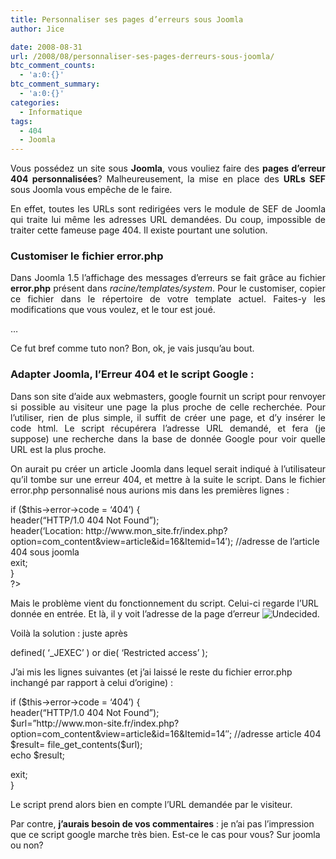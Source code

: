 ```yaml
---
title: Personnaliser ses pages d’erreurs sous Joomla
author: Jice

date: 2008-08-31
url: /2008/08/personnaliser-ses-pages-derreurs-sous-joomla/
btc_comment_counts:
  - 'a:0:{}'
btc_comment_summary:
  - 'a:0:{}'
categories:
  - Informatique
tags:
  - 404
  - Joomla
---
```

<p align="justify">
  Vous possédez un site sous <strong>Joomla</strong>, vous vouliez faire des <strong>pages d&#8217;erreur 404 personnalisées</strong>? Malheureusement, la mise en place des <strong>URLs SEF</strong> sous Joomla vous empêche de le faire.
</p>

<p align="justify">
  En effet, toutes les URLs sont redirigées vers le module de SEF de Joomla qui traite lui même les adresses URL demandées. Du coup, impossible de traiter cette fameuse page 404. Il existe pourtant une solution.
</p>

### Customiser le fichier error.php

<p align="justify">
  Dans Joomla 1.5 l&#8217;affichage des messages d&#8217;erreurs se fait grâce au fichier <strong>error.php</strong> présent dans <em>racine/templates/system</em>. Pour le customiser, copier ce fichier dans le répertoire de votre template actuel. Faites-y les modifications que vous voulez, et le tour est joué.
</p>

<p align="justify">
  &#8230;
</p>

<p align="justify">
  Ce fut bref comme tuto non? Bon, ok, je vais jusqu&#8217;au bout.
</p>

<p align="justify">
  <h3>
    Adapter Joomla, l&#8217;Erreur 404 et le script Google :
  </h3>
  
  <p align="justify">
    Dans son site d&#8217;aide aux webmasters, google fournit un script pour renvoyer si possible au visiteur une page la plus proche de celle recherchée. Pour l&#8217;utiliser, rien de plus simple, il suffit de créer une page, et d&#8217;y insérer le code html. Le script récupérera l&#8217;adresse URL demandé, et fera (je suppose) une recherche dans la base de donnée Google pour voir quelle URL est la plus proche.
  </p>
  
  <p align="justify">
    On aurait pu créer un article Joomla dans lequel serait indiqué à l&#8217;utilisateur qu&#8217;il tombe sur une erreur 404, et mettre à la suite le script. Dans le fichier error.php personnalisé nous aurions mis dans les premières lignes :
  </p>
  
  <p>
    <?php<br /> if ($this->error->code = &#8216;404&#8217;) {<br /> header(&#8220;HTTP/1.0 404 Not Found&#8221;);<br /> header(&#8216;Location: http://www.mon_site.fr/index.php?option=com_content&view=article&id=16&Itemid=14&#8242;); //adresse de l&#8217;article 404 sous joomla<br /> exit;<br /> }<br /> ?>
  </p>
  
  <p>
    Mais le problème vient du fonctionnement du script. Celui-ci regarde l&#8217;URL donnée en entrée. Et là, il y voit l&#8217;adresse de la page d&#8217;erreur <img title="Undecided" src="plugins/editors/tinymce/jscripts/tiny_mce/plugins/emotions/images/smiley-undecided.gif" border="0" alt="Undecided" />.
  </p>
  
  <p>
    Voilà la solution : juste après
  </p>
  
  <p>
    defined( &#8216;_JEXEC&#8217; ) or die( &#8216;Restricted access&#8217; );
  </p>
  
  <p>
    J&#8217;ai mis les lignes suivantes (et j&#8217;ai laissé le reste du fichier error.php inchangé par rapport à celui d&#8217;origine) :
  </p>
  
  <p>
    if ($this->error->code = &#8216;404&#8217;) {<br /> header(&#8220;HTTP/1.0 404 Not Found&#8221;);<br /> $url=&#8221;http://www.mon-site.fr/index.php?option=com_content&view=article&id=16&Itemid=14&#8243;; //adresse article 404<br /> $result= file_get_contents($url);<br /> echo $result;
  </p>
  
  <p>
    exit;<br /> }
  </p>
  
  <p>
    Le script prend alors bien en compte l&#8217;URL demandée par le visiteur.
  </p>
  
  <p>
    Par contre, <strong>j&#8217;aurais besoin de vos commentaires</strong> : je n&#8217;ai pas l&#8217;impression que ce script google marche très bien. Est-ce le cas pour vous? Sur joomla ou non?
  </p>